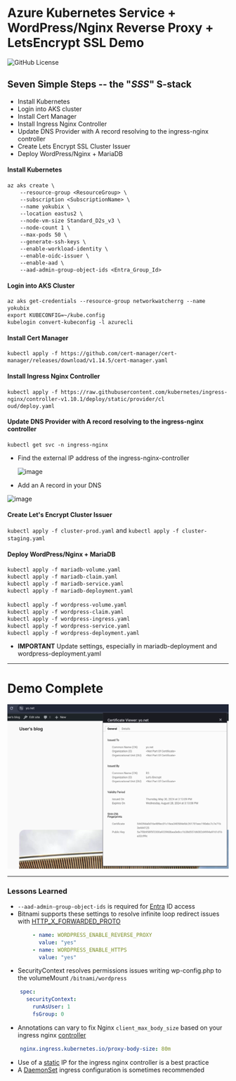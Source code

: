 # Azure Kubernetes Service + WordPress/Nginx Reverse Proxy + LetsEncrypt SSL Demo

![GitHub License](https://img.shields.io/github/license/gradx/aks-wordpress-reverse-proxy-ssl-demo)

## Seven Simple Steps -- the "*SSS*" S-stack
- Install Kubernetes
- Login into AKS cluster
- Install Cert Manager
- Install Ingress Nginx Controller
- Update DNS Provider with A record resolving to the ingress-nginx controller
- Create Lets Encrypt SSL Cluster Issuer
- Deploy WordPress/Nginx + MariaDB

#### Install Kubernetes
```console
az aks create \
    --resource-group <ResourceGroup> \
    --subscription <SubscriptionName> \
    --name yokubix \
    --location eastus2 \
    --node-vm-size Standard_D2s_v3 \
    --node-count 1 \
    --max-pods 50 \
    --generate-ssh-keys \
    --enable-workload-identity \
    --enable-oidc-issuer \
    --enable-aad \
    --aad-admin-group-object-ids <Entra_Group_Id>
```
#### Login into AKS Cluster
```console
az aks get-credentials --resource-group networkwatcherrg --name yokubix
export KUBECONFIG=~/kube.config
kubelogin convert-kubeconfig -l azurecli
```

#### Install Cert Manager
```console
kubectl apply -f https://github.com/cert-manager/cert-manager/releases/download/v1.14.5/cert-manager.yaml
```

#### Install Ingress Nginx Controller
```console
kubectl apply -f https://raw.githubusercontent.com/kubernetes/ingress-nginx/controller-v1.10.1/deploy/static/provider/cl
oud/deploy.yaml
```

#### Update DNS Provider with A record resolving to the ingress-nginx controller
```console
kubectl get svc -n ingress-nginx
```
- Find the external IP address of the ingress-nginx-controller
  
  ![image](https://github.com/gradx/aks-wordpress-reverse-proxy-ssl-demo/assets/7133215/0aa78046-1bb3-40c6-914f-ed5b499b73cf)
- Add an A record in your DNS
  
![image](https://github.com/gradx/aks-wordpress-reverse-proxy-ssl-demo/assets/7133215/ea408b27-4874-4364-9557-d52021787b19)

#### Create Let's Encrypt Cluster Issuer
`kubectl apply -f cluster-prod.yaml` and `kubectl apply -f cluster-staging.yaml`

#### Deploy WordPress/Nginx + MariaDB
```console
kubectl apply -f mariadb-volume.yaml
kubectl apply -f mariadb-claim.yaml
kubectl apply -f mariadb-service.yaml
kubectl apply -f mariadb-deployment.yaml

kubectl apply -f wordpress-volume.yaml
kubectl apply -f wordpress-claim.yaml
kubectl apply -f wordpress-ingress.yaml
kubectl apply -f wordpress-service.yaml
kubectl apply -f wordpress-deployment.yaml
```
- **IMPORTANT** Update settings, especially in mariadb-deployment and wordpress-deployment.yaml

---

# Demo Complete
![Here](https://github.com/gradx/aks-wordpress-reverse-proxy-ssl-demo/blob/main/docs/Example.png)


---

### Lessons Learned
- `--aad-admin-group-object-ids` is required for [Entra](https://learn.microsoft.com/en-us/azure/aks/enable-authentication-microsoft-entra-id#non-interactive-sign-in-with-kubelogin) ID access
- Bitnami supports these settings to resolve infinite loop redirect issues with [HTTP_X_FORWARDED_PROTO](https://developer.wordpress.org/advanced-administration/security/https/)
```yaml
        - name: WORDPRESS_ENABLE_REVERSE_PROXY
          value: "yes"
        - name: WORDPRESS_ENABLE_HTTPS
          value: "yes"
```
- SecurityContext resolves permissions issues writing wp-config.php to the volumeMount `/bitnami/wordpress`
```yaml
    spec:
      securityContext:
        runAsUser: 1
        fsGroup: 0
```
- Annotations can vary to fix Nginx `client_max_body_size` based on your ingress nginx [controller](https://stackoverflow.com/a/73548785)
```yaml
    nginx.ingress.kubernetes.io/proxy-body-size: 80m
```
- Use of a [static](https://learn.microsoft.com/en-us/azure/aks/static-ip) IP for the ingress nginx controller is a best practice
- A [DaemonSet](https://techcommunity.microsoft.com/t5/azure-stack-blog/notes-from-the-field-nginx-ingress-controller-for-production-on/ba-p/3781350) ingress configuration is sometimes recommended
